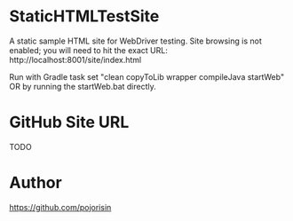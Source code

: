 StaticHTMLTestSite
==================

A static sample HTML site for WebDriver testing.  Site browsing is not enabled; you 
will need to hit the exact URL:  http://localhost:8001/site/index.html

Run with Gradle task set "clean copyToLib wrapper compileJava startWeb" OR by running the 
startWeb.bat directly.

GitHub Site URL
==================
TODO


Author
==================
https://github.com/pojorisin
